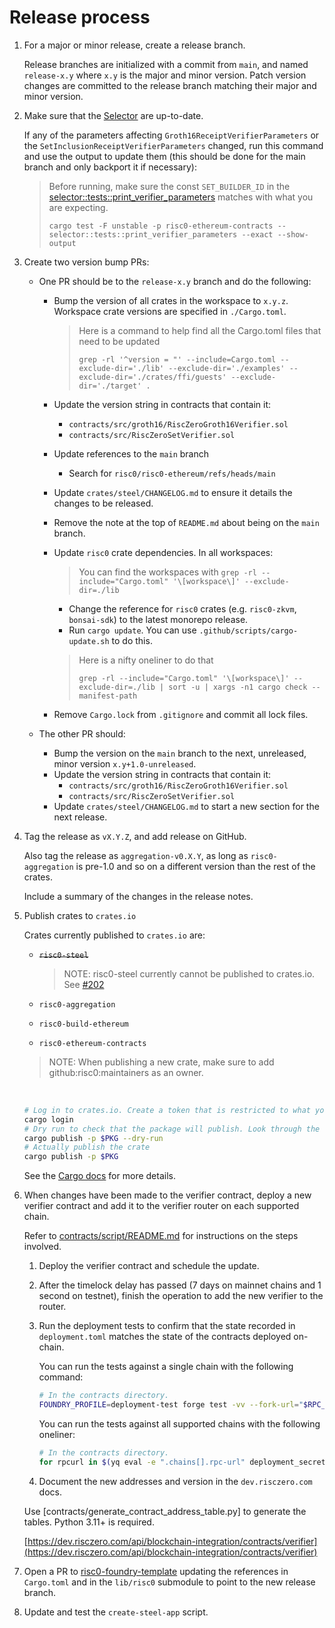 # Release process

1. For a major or minor release, create a release branch.

   Release branches are initialized with a commit from `main`, and named `release-x.y` where `x.y` is the major and minor version.
   Patch version changes are committed to the release branch matching their major and minor version.

2. Make sure that the [Selector](./contracts/src/selector.rs) are up-to-date. 

   If any of the parameters affecting `Groth16ReceiptVerifierParameters` or the `SetInclusionReceiptVerifierParameters` changed, run this command and use the output to update them (this should be done for the main branch and only backport it if necessary):

   > Before running, make sure the const `SET_BUILDER_ID` in the [selector::tests::print_verifier_parameters](./contracts/src/selector.rs) matches with what you are expecting.
   >
   > ```
   > cargo test -F unstable -p risc0-ethereum-contracts -- selector::tests::print_verifier_parameters --exact --show-output
   > ```

3. Create two version bump PRs:

   * One PR should be to the `release-x.y` branch and do the following:

     <!-- TODO: Write a script (e.g. in Python) to automate as many of these steps as possible. -->
     * Bump the version of all crates in the workspace to `x.y.z`. Workspace crate versions are specified in `./Cargo.toml`.

       > Here is a command to help find all the Cargo.toml files that need to be updated
       >
       > ```
       > grep -rl '^version = "' --include=Cargo.toml --exclude-dir='./lib' --exclude-dir='./examples' --exclude-dir='./crates/ffi/guests' --exclude-dir='./target' .
       > ```

     * Update the version string in contracts that contain it:
       * `contracts/src/groth16/RiscZeroGroth16Verifier.sol`
       * `contracts/src/RiscZeroSetVerifier.sol`
     * Update references to the `main` branch
       * Search for `risc0/risc0-ethereum/refs/heads/main`
     * Update `crates/steel/CHANGELOG.md` to ensure it details the changes to be released.
     * Remove the note at the top of `README.md` about being on the `main` branch.
     * Update `risc0` crate dependencies. In all workspaces:

         >  You can find the workspaces with `grep -rl --include="Cargo.toml" '\[workspace\]' --exclude-dir=./lib`

         * Change the reference for `risc0` crates (e.g. `risc0-zkvm`, `bonsai-sdk`) to the latest monorepo release.
         * Run `cargo update`. You can use `.github/scripts/cargo-update.sh` to do this.

         > Here is a nifty oneliner to do that
         >
         > ```
         > grep -rl --include="Cargo.toml" '\[workspace\]' --exclude-dir=./lib | sort -u | xargs -n1 cargo check --manifest-path
         > ```

     * Remove `Cargo.lock` from `.gitignore` and commit all lock files.

   * The other PR should:
     * Bump the version on the `main` branch to the next, unreleased, minor version `x.y+1.0-unreleased`.
     * Update the version string in contracts that contain it:
       * `contracts/src/groth16/RiscZeroGroth16Verifier.sol`
       * `contracts/src/RiscZeroSetVerifier.sol`
     * Update `crates/steel/CHANGELOG.md` to start a new section for the next release.

4. Tag the release as `vX.Y.Z`, and add release on GitHub.

   Also tag the release as `aggregation-v0.X.Y`, as long as `risc0-aggregation` is pre-1.0 and so on a different version than the rest of the crates.

   Include a summary of the changes in the release notes.

5. Publish crates to `crates.io`

   Crates currently published to `crates.io` are:

   * ~~`risc0-steel`~~

     > NOTE: risc0-steel currently cannot be published to crates.io.
     > See [#202](https://github.com/risc0/risc0-ethereum/issues/202)

   * `risc0-aggregation`
   * `risc0-build-ethereum`
   * `risc0-ethereum-contracts`

   > NOTE: When publishing a new crate, make sure to add github:risc0:maintainers as an owner.

   <br/>

   ```sh
   # Log in to crates.io. Create a token that is restricted to what you need to do (e.g. publish update) and set an expiry.
   cargo login
   # Dry run to check that the package will publish. Look through the output, e.g. at version numbers, to confirm it makes sense.
   cargo publish -p $PKG --dry-run
   # Actually publish the crate
   cargo publish -p $PKG
   ```

   See the [Cargo docs](https://doc.rust-lang.org/cargo/reference/publishing.html) for more details.

6. When changes have been made to the verifier contract, deploy a new verifier contract and add it to the verifier router on each supported chain.

   Refer to [contracts/script/README.md](./contracts/script/README.md) for instructions on the steps involved.

   1. Deploy the verifier contract and schedule the update.

   2. After the timelock delay has passed (7 days on mainnet chains and 1 second on testnet), finish the operation to add the new verifier to the router.

   3. Run the deployment tests to confirm that the state recorded in `deployment.toml` matches the state of the contracts deployed on-chain.

      You can run the tests against a single chain with the following command:

      ```sh
      # In the contracts directory.
      FOUNDRY_PROFILE=deployment-test forge test -vv --fork-url="$RPC_URL"
      ```

      You can run the tests against all supported chains with the following oneliner:

      ```sh
      # In the contracts directory.
      for rpcurl in $(yq eval -e ".chains[].rpc-url" deployment_secrets.toml); do FOUNDRY_PROFILE=deployment-test forge test -vv --fork-url="$rpcurl"; done
      ```

   4. Document the new addresses and version in the `dev.risczero.com` docs.

     Use [contracts/generate_contract_address_table.py] to generate the tables. Python 3.11+ is required.

     [https://dev.risczero.com/api/blockchain-integration/contracts/verifier](https://dev.risczero.com/api/blockchain-integration/contracts/verifier)

7. Open a PR to [risc0-foundry-template](https://github.com/risc0/risc0-foundry-template) updating the references in `Cargo.toml` and in the `lib/risc0` submodule to point to the new release branch.

8. Update and test the `create-steel-app` script.
